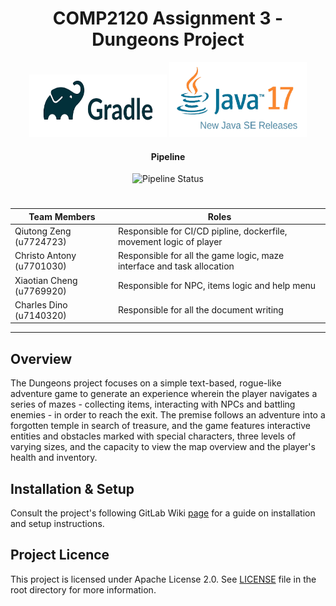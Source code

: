 <center>

# COMP2120 Assignment 3 - Dungeons Project
</center>
<div align="center">
    <img src="assets/gradle.png" width="220" height="100"/>
    <img src="assets/JDK17.png" width="220" height="120"/>

#### Pipeline
![Pipeline Status](https://gitlab.cecs.anu.edu.au/u7724723/comp2120-fri10_a3_c/badges/main/pipeline.svg
)

</div>

#
| Team Members | Roles |
| ------ | ------ |
| Qiutong Zeng (u7724723) | Responsible for CI/CD pipline, dockerfile, movement logic of player |
| Christo Antony (u7701030) | Responsible for all the game logic, maze interface and task allocation|
| Xiaotian  Cheng (u7769920) | Responsible for NPC, items logic and help menu|
| Charles Dino (u7140320)     |Responsible for all the document writing        |



***

## Overview
The Dungeons project focuses on a simple text-based, rogue-like adventure game to generate an experience wherein the player navigates a series of mazes - collecting items, interacting with NPCs and battling enemies - in order to reach the exit.
The premise follows an adventure into a forgotten temple in search of treasure, and the game features interactive entities and obstacles marked with special characters, three levels of varying sizes, and the capacity to view the map overview and the player's health and inventory.

## Installation & Setup
Consult the project's following GitLab Wiki [page](https://gitlab.cecs.anu.edu.au/u7724723/comp2120-fri10_a3_c/-/wikis/Installation-&-Setup) for a guide on installation and setup instructions.

## Project Licence
This project is licensed under Apache License 2.0. See [LICENSE](https://gitlab.cecs.anu.edu.au/u7724723/comp2120-fri10_a3_c/-/blob/main/LICENSE) file in the root directory for more information.

